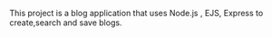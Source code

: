 This project is a blog application that uses Node.js , EJS, Express to create,search and save blogs. 

